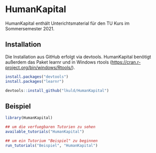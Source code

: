 
# HumanKapital

HumanKapital enthält Unterichtsmaterial für den TU Kurs im Sommersemester 2021.

## Installation

Die Installation aus GitHub erfolgt via devtools. HumanKapital benötigt außerdem das Paket learnr und in Windows rtools (https://cran.r-project.org/bin/windows/Rtools/).

``` r
install.packages("devtools")
install.packages("learnr")

devtools::install_github("lkuld/HumanKapital")
```

## Beispiel


``` r
library(HumanKapital)

## um die verfuegbaren Tutorien zu sehen
available_tutorials("HumanKapital")

## um ein Tutorium "Beispiel" zu beginnen
run_tutorials("Beispiel", "HumanKapital")
```

